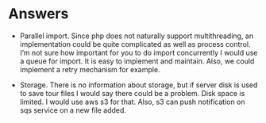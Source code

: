 Answers
==
- Parallel import. Since php does not naturally 
support multithreading, an implementation could be quite complicated 
as well as process control. I’m not sure how important for you to do 
import concurrently I would use a queue for import. It is easy to 
implement and maintain. Also, we could implement a retry mechanism for 
example.

- Storage. There is no information about storage, but if server disk is 
used to save tour files I would say there could be a problem. Disk space 
is limited. I would use aws s3 for that.  Also, s3 can push notification 
on sqs service on a new file added.


